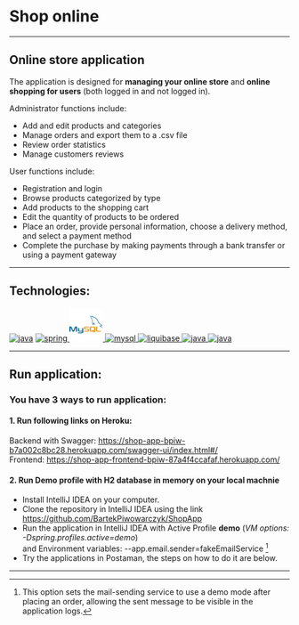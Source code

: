 # Shop online

---

## Online store application


The application is designed for **managing your online store**
and **online shopping for users** (both logged in and not logged in).

Administrator functions include:

* Add and edit products and categories
* Manage orders and export them to a .csv file
* Review order statistics
* Manage customers reviews 
 
User functions include:

* Registration and login
* Browse products categorized by type
* Add products to the shopping cart
* Edit the quantity of products to be ordered
* Place an order, provide personal information, choose a delivery method, and select a payment method
* Complete the purchase by making payments through a bank transfer or using a payment gateway

---
## Technologies:
<a href="https://www.java.com" target="_blank" rel="noreferrer"><img src="https://ultimateqa.com/wp-content/uploads/2020/12/Java-logo-icon-1.png" alt="java" width="80" height="50"/></a> 
<a href="https://spring.io/" target="_blank" rel="noreferrer"> <img src="https://e4developer.com/wp-content/uploads/2018/01/spring-boot.png" alt="spring" width="90" height="50"/> 
<a href="https://www.mysql.com/" target="_blank" rel="noreferrer"> <img src="https://raw.githubusercontent.com/devicons/devicon/master/icons/mysql/mysql-original-wordmark.svg" alt="mysql" width="60" height="60"/> </a>
<a href="https://www.h2database.com/html/main.html" target="_blank" rel="noreferrer"> <img src="https://www.h2database.com/html/images/h2-logo-2.png" alt="mysql" width="70" height="40"/> </a>
<a href="https://www.liquibase.org/" target="_blank" rel="noreferrer"> <img src="https://liquibase.org/wp-content/themes/liquibase/assets/img/logo-org.svg" alt="liquibase" width="80" height="50"/> </a>
<a href="https://www.java.com" target="_blank" rel="noreferrer"> <img src="https://junit.org/junit4/images/junit5-banner.png" alt="java" width="90" height="50"/>
<a href="https://www.java.com" target="_blank" rel="noreferrer"> <img src="https://javadoc.io/static/org.mockito/mockito-core/1.9.5/org/mockito/logo.jpg" alt="java" width="90" height="50"/></a> 

---
## Run application:

### You have 3 ways to run application:
#### 1. Run following links on Heroku:
Backend with Swagger: https://shop-app-bpiw-b7a002c8bc28.herokuapp.com/swagger-ui/index.html#/ </br>
Frontend: https://shop-app-frontend-bpiw-87a4f4ccafaf.herokuapp.com/
#### 2. Run Demo profile with H2 database in memory on your local machnie
* Install IntelliJ IDEA on your computer.
* Clone the repository in IntelliJ IDEA using the link https://github.com/BartekPiwowarczyk/ShopApp
* Run the application in IntelliJ IDEA with Active Profile **demo** (*VM options: -Dspring.profiles.active=demo*) </br>
and Environment variables: --app.email.sender=fakeEmailService [^1]
* Try the applications in Postaman, the steps on how to do it are below.

---

[^1]: This option sets the mail-sending service to use a demo mode after placing an order, allowing the sent message to be visible in the application logs.

